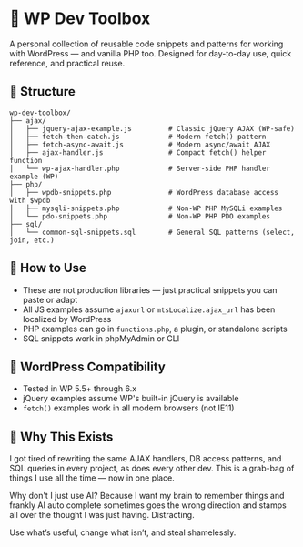 # 🧰 WP Dev Toolbox

A personal collection of reusable code snippets and patterns for working with WordPress — and vanilla PHP too. Designed for day-to-day use, quick reference, and practical reuse.

## 📂 Structure

```
wp-dev-toolbox/
├── ajax/
│   ├── jquery-ajax-example.js         # Classic jQuery AJAX (WP-safe)
│   ├── fetch-then-catch.js            # Modern fetch() pattern
│   ├── fetch-async-await.js           # Modern async/await AJAX
│   ├── ajax-handler.js                # Compact fetch() helper function
│   └── wp-ajax-handler.php            # Server-side PHP handler example (WP)
├── php/
│   ├── wpdb-snippets.php              # WordPress database access with $wpdb
│   ├── mysqli-snippets.php            # Non-WP PHP MySQLi examples
│   └── pdo-snippets.php               # Non-WP PHP PDO examples
├── sql/
│   └── common-sql-snippets.sql        # General SQL patterns (select, join, etc.)
```

## 🚀 How to Use

- These are not production libraries — just practical snippets you can paste or adapt
- All JS examples assume `ajaxurl` or `mtsLocalize.ajax_url` has been localized by WordPress
- PHP examples can go in `functions.php`, a plugin, or standalone scripts
- SQL snippets work in phpMyAdmin or CLI

## 🔐 WordPress Compatibility

- Tested in WP 5.5+ through 6.x
- jQuery examples assume WP's built-in jQuery is available
- `fetch()` examples work in all modern browsers (not IE11)

## 📌 Why This Exists

I got tired of rewriting the same AJAX handlers, DB access patterns, and SQL queries in every project, as does every other dev. This is a grab-bag of things I use all the time — now in one place.

Why don't I just use AI? Because I want my brain to remember things and frankly AI auto complete sometimes goes the wrong direction and stamps all over the thought I was just having. Distracting.

Use what’s useful, change what isn’t, and steal shamelessly.